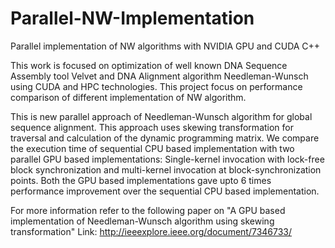 # Parallel-NW-Implementation
Parallel implementation of NW algorithms with NVIDIA GPU and CUDA C++


This work is focused on optimization of well known DNA Sequence Assembly tool Velvet and DNA Alignment algorithm Needleman-Wunsch using CUDA and HPC technologies. This project focus on performance comparison of different implementation of NW algorithm.

This is new parallel approach of Needleman-Wunsch algorithm for global sequence alignment. This approach uses skewing transformation for traversal and calculation of the dynamic programming matrix. We compare the execution time of sequential CPU based implementation with two parallel GPU based implementations: Single-kernel invocation with lock-free block synchronization and multi-kernel invocation at block-synchronization points. Both the GPU based implementations gave upto 6 times performance improvement over the sequential CPU based implementation.

For more information refer to the following paper on "A GPU based implementation of Needleman-Wunsch algorithm using skewing transformation"
Link: http://ieeexplore.ieee.org/document/7346733/
